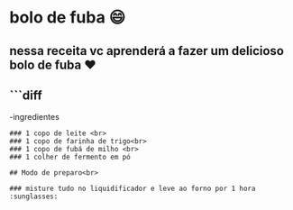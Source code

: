 # bolo de fuba :smile: <br>

## nessa receita vc aprenderá a fazer um delicioso bolo de fuba :heart:<br>

## ```diff
-ingredientes
```
### 1 copo de leite <br>
### 1 copo de farinha de trigo<br>
### 1 copo de fubá de milho <br>
### 1 colher de fermento em pó

## Modo de preparo<br>

### misture tudo no liquidificador e leve ao forno por 1 hora :sunglasses:
